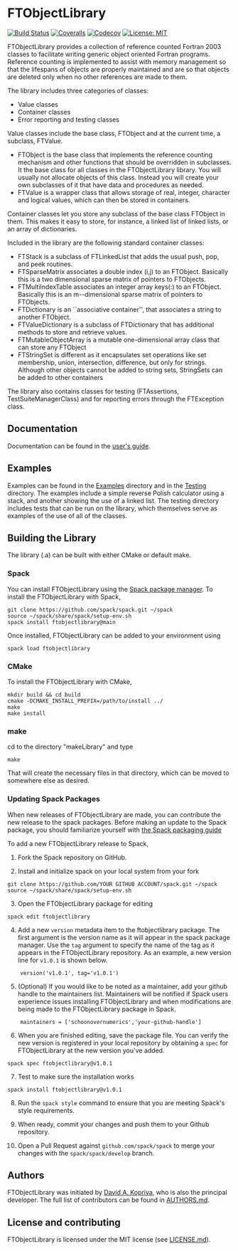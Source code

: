 # FTObjectLibrary

[![Build Status](https://github.com/trixi-framework/FTObjectLibrary/workflows/CI/badge.svg)](https://github.com/trixi-framework/FTObjectLibrary/actions?query=workflow%3ACI)
[![Coveralls](https://coveralls.io/repos/github/trixi-framework/FTObjectLibrary/badge.svg?branch=main)](https://coveralls.io/github/trixi-framework/FTObjectLibrary?branch=main)
[![Codecov](https://codecov.io/gh/trixi-framework/FTObjectLibrary/branch/main/graph/badge.svg)](https://codecov.io/gh/trixi-framework/FTObjectLibrary)
[![License: MIT](https://img.shields.io/badge/License-MIT-success.svg)](https://opensource.org/licenses/MIT)

FTObjectLibrary provides a collection of reference counted Fortran 2003 classes
to facilitate writing generic object oriented Fortran programs. Reference
counting is implemented to assist with memory management so that the lifespans
of objects are properly maintained and are so that objects are deleted only
when no other references are made to them.
 
The library includes three categories of classes:

* Value classes
* Container classes
* Error reporting and testing classes

Value classes include the base class, FTObject and at the current time, a subclass, FTValue.

- FTObject is the base class that implements the reference counting mechanism and other functions that should be overridden in subclasses. It the base class for all classes in the FTObjectLibrary library. You will usually not allocate objects of this class. Instead you will create your own subclasses of it that have data and procedures as needed.
- FTValue is a wrapper class that allows storage of real, integer, character and logical values, which can then be stored in containers.

Container classes let you store any subclass of the base class FTObject in them. This makes it easy to store, for instance, a linked list of linked lists, or an array of dictionaries.

Included in the library are the following standard container classes:

- FTStack is a subclass of FTLinkedList that adds the usual push, pop, and peek routines.
- FTSparseMatrix associates a double index (i,j) to an FTObject. Basically this is a two dimensional sparse matrix of pointers to FTObjects.
- FTMultiIndexTable associates an integer array keys(:) to an FTObject. Basically this is an m--dimensional sparse matrix of pointers to FTObjects.
- FTDictionary is an ``associative container'', that associates a string to another FTObject. 
- FTValueDictionary is a subclass of FTDictionary that has additional methods to store and retrieve
values.
- FTMutableObjectArray is a mutable one-dimensional array class that can store any FTObject
- FTStringSet is different as it encapsulates set operations like set membership, union, intersection, difference, but only for strings. Although other objects cannot be added to string sets, StringSets can be added to other containers

 The library also contains classes for testing (FTAssertions, TestSuiteManagerClass) and for reporting errors through the FTException class.

## Documentation

Documentation can be found in the [user's guide](Docs/UsersGuide.md).

## Examples

Examples can be found in the [Examples](Examples) directory and in the [Testing](Testing) directory. The examples include a simple reverse Polish calculator using a stack, and another showing the use of a linked list. The testing directory includes tests that can be run on the library, which themselves serve as examples of the use of all of the classes.

## Building the Library

The library (.a) can be built with either CMake or default make.

### Spack
You can install FTObjectLibrary using the [Spack package manager](https://spack.io). 
To install the FTObjectLibrary with Spack,
```
git clone https://github.com/spack/spack.git ~/spack
source ~/spack/share/spack/setup-env.sh
spack install ftobjectlibrary@main
```
Once installed, FTObjectLibrary can be added to your environment using
```
spack load ftobjectlibrary
```


### CMake
To install the FTObjectLibrary with CMake,
```
mkdir build && cd build
cmake -DCMAKE_INSTALL_PREFIX=/path/to/install ../
make
make install
```

### make

cd to the directory "makeLibrary" and type
```
make
```

That will create the necessary files in that directory, which can be moved to somewhere else as desired.

### Updating Spack Packages
When new releases of FTObjectLibrary are made, you can contribute the new release to the spack packages.
Before making an update to the Spack package, you should familiarize yourself with [the Spack packaging guide](https://spack.readthedocs.io/en/latest/packaging_guide.html)


To add a new FTObjectLibrary release to Spack,
1. Fork the Spack repository on GitHub.

2. Install and initialize spack on your local system from your fork
```
git clone https://github.com/YOUR GITHUB ACCOUNT/spack.git ~/spack
source ~/spack/share/spack/setup-env.sh
```

3. Open the FTObjectLibrary package for editing
```
spack edit ftobjectlibrary
```

4. Add a new `version` metadata item to the ftobjectlibrary package. The first argument is the version name as it will appear in the spack package manager. Use the `tag` argument to specify the name of the tag as it appears in the FTObjectLibrary repository. As an example, a new version line for `v1.0.1` is shown below.
```
    version('v1.0.1', tag='v1.0.1')
```

5. (Optional) If you would like to be noted as a maintainer, add your github handle to the maintainers list. Maintainers will be notified if Spack users experience issues installing FTObjectLibrary and when modifications are being made to the FTObjectLibrary package in Spack.
```
    maintainers = ['schoonovernumerics','your-github-handle']
```

6. When you are finished editing, save the package file. You can verify the new version is registered in your local repository by obtaining a `spec` for FTObjectLibrary at the new version you've added.
```
spack spec ftobjectlibrary@v1.0.1
```

7. Test to make sure the installation works
```
spack install ftobjectlibrary@v1.0.1
```

8. Run the `spack style` command to ensure that you are meeting Spack's style requirements.

9. When ready, commit your changes and push them to your Github repository.

10. Open a Pull Request against `github.com/spack/spack` to merge your changes with the `spack/spack/develop` branch.

## Authors
FTObjectLibrary was initiated by
[David A. Kopriva](https://www.math.fsu.edu/~kopriva/), who is also the principal developer.
The full list of contributors can be found in [AUTHORS.md](AUTHORS.md).


## License and contributing
FTObjectLibrary is licensed under the MIT license (see [LICENSE.md](LICENSE.md)).
